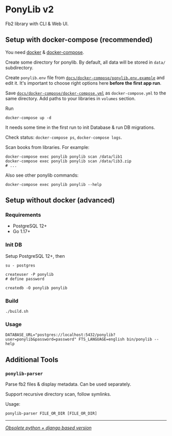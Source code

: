 # PonyLib v2

Fb2 library with CLI & Web UI.

## Setup with docker-compose (recommended)

You need [docker](https://docs.docker.com/engine/install/) & [docker-compose](https://docs.docker.com/compose/install/).

Create some directory for ponylib. By default, all data will be stored in `data/` subdirectory.

Create `ponylib.env` file from [`docs/docker-compose/ponylib.env.example`](docs/docker-compose/ponylib.env.example)
and edit it. It's important to choose right options here **before the first app run**.

Save [`docs/docker-compose/docker-compose.yml`](docs/docker-compose/docker-compose.yml) as `docker-compose.yml` to
the same directory. Add paths to your libraries in `volumes` section.

Run

```
docker-compose up -d
```

It needs some time in the first run to init Database & run DB migrations.

Check status: `docker-compose ps`, `docker-compose logs`.

Scan books from libraries. For example:

```
docker-compose exec ponylib ponylib scan /data/lib1
docker-compose exec ponylib ponylib scan /data/lib3.zip
# ...
```

Also see other ponylib commands:

```
docker-compose exec ponylib ponylib --help
```

## Setup without docker (advanced)

### Requirements

* PostgreSQL 12+
* Go 1.17+

### Init DB

Setup PostgreSQL 12+, then

```
su - postgres

createuser -P ponylib
# define password

createdb -O ponylib ponylib
```

### Build

```
./build.sh
```


### Usage

```
DATABASE_URL="postgres://localhost:5432/ponylib?user=ponylib&password=password" FTS_LANGUAGE=english bin/ponylib --help
```


## Additional Tools

### `ponylib-parser`

Parse fb2 files & display metadata. Can be used separately.

Support recursive directory scan, follow symlinks.

Usage:

```
ponylib-parser FILE_OR_DIR [FILE_OR_DIR]
```

---

_[Obsolete python + django based version](https://github.com/maizy/PonyLib/tree/v1)_

